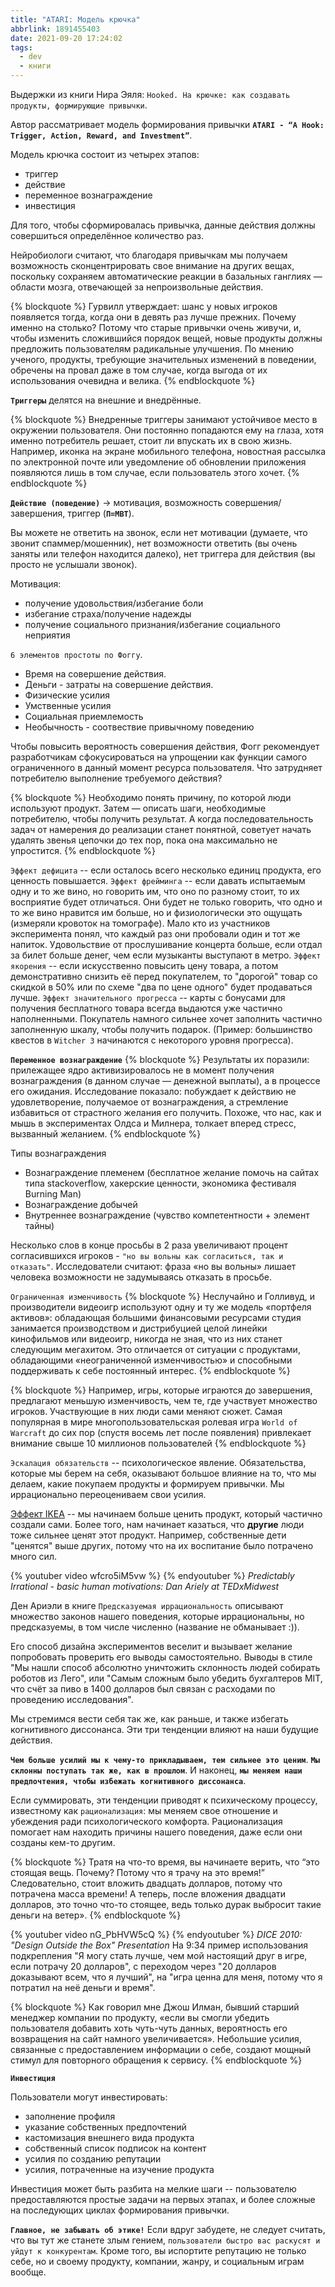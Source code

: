 ```yaml
---
title: "ATARI: Модель крючка"
abbrlink: 1891455403
date: 2021-09-20 17:24:02
tags:
  - dev
  - книги
---
```

Выдержки из книги Нира Эяля: `Hooked. На крючке: как создавать продукты, формирующие привычки`.
<!-- more -->

Автор рассматривает модель формирования привычки **`ATARI - “A Hook: Trigger, Action, Reward, and Investment”`**.

Модель крючка состоит из четырех этапов:
- триггер
- действие
- переменное вознаграждение
- инвестиция

Для того, чтобы сформировалась привычка, данные действия должны совершиться определённое количество раз.

Нейробиологи считают, что благодаря привычкам мы получаем возможность сконцентрировать свое внимание на других вещах, поскольку сохраняем автоматические реакции в базальных ганглиях — области мозга, отвечающей за непроизвольные действия.

{% blockquote %}
Гурвилл утверждает: шанс у новых игроков появляется тогда, когда они в девять раз лучше прежних. Почему именно на столько? Потому что старые привычки очень живучи, и, чтобы изменить сложившийся порядок вещей, новые продукты должны предложить пользователям радикальные улучшения. По мнению ученого, продукты, требующие значительных изменений в поведении, обречены на провал даже в том случае, когда выгода от их использования очевидна и велика.
{% endblockquote %}

**`Триггеры`** делятся на внешние и внедрённые.

{% blockquote %}
Внедренные триггеры занимают устойчивое место в окружении пользователя. Они постоянно попадаются ему на глаза, хотя именно потребитель решает, стоит ли впускать их в свою жизнь. Например, иконка на экране мобильного телефона, новостная рассылка по электронной почте или уведомление об обновлении приложения появляются лишь в том случае, если пользователь этого хочет.
{% endblockquote %}

**`Действие (поведение)`** -> мотивация, возможность совершения/завершения, триггер (**`П=МВТ`**).

Вы можете не ответить на звонок, если нет мотивации (думаете, что звонит спаммер/мошенник), нет возможности ответить (вы очень заняты или телефон находится далеко), нет триггера для действия (вы просто не услышали звонок).

Мотивация:
- получение удовольствия/избегание боли
- избегание страха/получение надежды
- получение социального признания/избегание социального неприятия

`6 элементов простоты по Фоггу`.
- Время на совершение действия.
- Деньги - затраты на совершение действия.
- Физические усилия
- Умственные усилия
- Социальная приемлемость
- Необычность - соотвествие привычному поведению

Чтобы повысить вероятность совершения действия, Фогг рекомендует разработчикам сфокусироваться на упрощении как функции самого ограниченного в данный момент ресурса пользователя. Что затрудняет потребителю выполнение требуемого действия?

{% blockquote %}
Необходимо понять причину, по которой люди используют продукт. Затем — описать шаги, необходимые потребителю, чтобы получить результат. А когда последовательность задач от намерения до реализации станет понятной, советует начать удалять звенья цепочки до тех пор, пока она максимально не упростится.
{% endblockquote %}

`Эффект дефицита` -- если осталось всего несколько единиц продукта, его ценность повышается.
`Эффект фрейминга` -- если давать испытаемым одну и то же вино, но говорить им, что оно по разному стоит, то их восприятие будет отличаться. Они будет не только говорить, что одно и то же вино нравится им больше, но и физиологически это ощущать (измеряли кровоток на томографе). Мало кто из участников эксперимента понял, что каждый раз они пробовали один и тот же напиток. Удовольствие от прослушивание концерта больше, если отдал за билет больше денег, чем если музыканты выступают в метро.
`Эффект якорения` -- если искусственно повысить цену товара, а потом демонстративно снизить её перед покупателем, то "дорогой" товар со скидкой в 50% или по схеме "два по цене одного" будет продаваться лучше.
`Эффект значительного прогресса` -- карты с бонусами для получения бесплатного товара всегда выдаются уже частично наполненными. Покупатель намного сильнее хочет заполнить частично заполненную шкалу, чтобы получить подарок. (Пример: большинство квестов в `Witcher 3` начинаются с некоторого уровня прогресса).

**`Переменное вознаграждение`**
{% blockquote %}
Результаты их поразили: прилежащее ядро активизировалось не в момент получения вознаграждения (в данном случае — денежной выплаты), а в процессе его ожидания. Исследование показало: побуждает к действию не удовлетворение, получаемое от вознаграждения, а стремление избавиться от страстного желания его получить. Похоже, что нас, как и мышь в экспериментах Олдса и Милнера, толкает вперед стресс, вызванный желанием.
{% endblockquote %}

Типы вознаграждения
- Вознаграждение племенем (бесплатное желание помочь на сайтах типа stackoverflow, хакерские ценности, экономика фестиваля Burning Man)
- Вознаграждение добычей
- Внутреннее вознаграждение (чувство компетентности + элемент тайны)

Несколько слов в конце просьбы в 2 раза увеличивают процент согласившихся игроков - `"но вы вольны как согласиться, так и отказать"`. Исследователи считают: фраза «но вы вольны» лишает человека возможности не задумываясь отказать в просьбе.

`Ограниченная изменчивость`
{% blockquote %}
Неслучайно и Голливуд, и производители видеоигр используют одну и ту же модель «портфеля активов»: обладающая большими финансовыми ресурсами студия занимается производством и дистрибуцией целой линейки кинофильмов или видеоигр, никогда не зная, что из них станет следующим мегахитом. Это отличается от ситуации с продуктами, обладающими «неограниченной изменчивостью» и способными поддерживать к себе постоянный интерес.
{% endblockquote %}

{% blockquote %}
Например, игры, которые играются до завершения, предлагают меньшую изменчивость, чем те, где участвует множество игроков. Участвующие в них люди сами меняют сюжет. Самая популярная в мире многопользовательская ролевая игра `World of Warcraft` до сих пор (спустя восемь лет после появления) привлекает внимание свыше 10 миллионов пользователей
{% endblockquote %}

`Эскалация обязательств` -- психологическое явление. Обязательства, которые мы берем на себя, оказывают большое влияние на то, что мы делаем, какие покупаем продукты и формируем привычки. Мы иррационально переоцениваем свои усилия.

[Эффект IKEA](https://ru.wikipedia.org/wiki/%D0%98%D1%80%D1%80%D0%B0%D1%86%D0%B8%D0%BE%D0%BD%D0%B0%D0%BB%D1%8C%D0%BD%D0%BE%D0%B5_%D1%83%D1%81%D0%B8%D0%BB%D0%B5%D0%BD%D0%B8%D0%B5) -- мы начинаем больше ценить продукт, который частично создали сами. Более того, нам начинает казаться, что **другие** люди тоже сильнее ценят этот продукт. Например, собственные дети "ценятся" выше других, потому что на их воспитание было потрачено много сил.

{% youtuber video wfcro5iM5vw %}
{% endyoutuber %}
*Predictably Irrational - basic human motivations: Dan Ariely at TEDxMidwest*

Ден Ариэли в книге `Предсказуемая иррациональность` описывают множество законов нашего поведения, которые иррациональны, но предсказуемы, в том числе численно (название не обманывает :)).

Его способ дизайна экспериментов веселит и вызывает желание попробовать проверить его выводы самостоятельно. Выводы в стиле "Мы нашли способ абсолютно уничтожить склонность людей собирать роботов из Лего", или "Самым сложным было убедить бухгалтеров MIT, что счёт за пиво в 1400 долларов был связан с расходами по проведению исследования".

Мы стремимся вести себя так же, как раньше, и также избегать когнитивного диссонанса. Эти три тенденции влияют на наши будущие действия.

**`Чем больше усилий мы к чему-то прикладываем, тем сильнее это ценим`**.
**`Мы склонны поступать так же, как в прошлом`**.
И наконец, **`мы меняем наши предпочтения, чтобы избежать когнитивного диссонанса`**.

Если суммировать, эти тенденции приводят к психическому процессу, известному как `рационализация`: мы меняем свое отношение и убеждения ради психологического комфорта. Рационализация помогает нам находить причины нашего поведения, даже если они созданы кем-то другим.

{% blockquote %}
Тратя на что-то время, вы начинаете верить, что “это стоящая вещь. Почему? Потому что я трачу на это время!” Следовательно, стоит вложить двадцать долларов, потому что потрачена масса времени! А теперь, после вложения двадцати долларов, это точно что-то стоящее, ведь только дурак выбросит такие деньги на ветер».
{% endblockquote %}


{% youtuber video nG_PbHVW5cQ %}
{% endyoutuber %}
*DICE 2010: "Design Outside the Box" Presentation*
На 9:34 пример использования подкрепления "Я могу стать лучше, чем мой настоящий друг в игре, если потрачу 20 долларов", с переходом через "20 долларов доказывают всем, что я лучший", на "игра ценна для меня, потому что я потратил на неё деньги и время".


{% blockquote %}
Как говорил мне Джош Илман, бывший старший менеджер компании по продукту, «если вы смогли убедить пользователя добавить хоть чуть-чуть данных, вероятность его возвращения на сайт намного увеличивается». Небольшие усилия, связанные с предоставлением информации о себе, создают мощный стимул для повторного обращения к сервису.
{% endblockquote %}

**`Инвестиция`**

Пользователи могут инвестировать:
- заполнение профиля
- указание собственных предпочтений
- кастомизация внешнего вида продукта
- собственный список подписок на контент
- усилия по созданию репутации
- усилия, потраченные на изучение продукта

Инвестиция может быть разбита на мелкие шаги -- пользователю предоставляются простые задачи на первых этапах, и более сложные на последующих циклах формирования привычки.

**`Главное, не забывать об этике!`**
Если вдруг забудете, не следует считать, что вы тут же станете злым гением, `пользователи быстро вас раскусят и уйдут к конкурентам`. Кроме того, вы испортите репутацию не только себе, но и своему продукту, компании, жанру, и социальным играм вообще.







